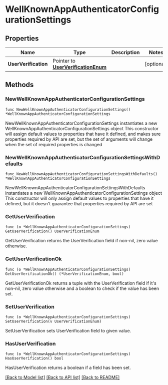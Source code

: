 # WellKnownAppAuthenticatorConfigurationSettings

## Properties

Name | Type | Description | Notes
------------ | ------------- | ------------- | -------------
**UserVerification** | Pointer to [**UserVerificationEnum**](UserVerificationEnum.md) |  | [optional] 

## Methods

### NewWellKnownAppAuthenticatorConfigurationSettings

`func NewWellKnownAppAuthenticatorConfigurationSettings() *WellKnownAppAuthenticatorConfigurationSettings`

NewWellKnownAppAuthenticatorConfigurationSettings instantiates a new WellKnownAppAuthenticatorConfigurationSettings object
This constructor will assign default values to properties that have it defined,
and makes sure properties required by API are set, but the set of arguments
will change when the set of required properties is changed

### NewWellKnownAppAuthenticatorConfigurationSettingsWithDefaults

`func NewWellKnownAppAuthenticatorConfigurationSettingsWithDefaults() *WellKnownAppAuthenticatorConfigurationSettings`

NewWellKnownAppAuthenticatorConfigurationSettingsWithDefaults instantiates a new WellKnownAppAuthenticatorConfigurationSettings object
This constructor will only assign default values to properties that have it defined,
but it doesn't guarantee that properties required by API are set

### GetUserVerification

`func (o *WellKnownAppAuthenticatorConfigurationSettings) GetUserVerification() UserVerificationEnum`

GetUserVerification returns the UserVerification field if non-nil, zero value otherwise.

### GetUserVerificationOk

`func (o *WellKnownAppAuthenticatorConfigurationSettings) GetUserVerificationOk() (*UserVerificationEnum, bool)`

GetUserVerificationOk returns a tuple with the UserVerification field if it's non-nil, zero value otherwise
and a boolean to check if the value has been set.

### SetUserVerification

`func (o *WellKnownAppAuthenticatorConfigurationSettings) SetUserVerification(v UserVerificationEnum)`

SetUserVerification sets UserVerification field to given value.

### HasUserVerification

`func (o *WellKnownAppAuthenticatorConfigurationSettings) HasUserVerification() bool`

HasUserVerification returns a boolean if a field has been set.


[[Back to Model list]](../README.md#documentation-for-models) [[Back to API list]](../README.md#documentation-for-api-endpoints) [[Back to README]](../README.md)


